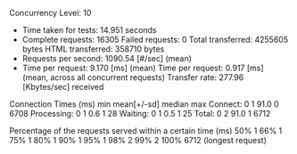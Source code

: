 Concurrency Level:      10
- Time taken for tests:   14.951 seconds
- Complete requests:      16305
Failed requests:        0
Total transferred:      4255605 bytes
HTML transferred:       358710 bytes
- Requests per second:    1090.54 [#/sec] (mean)
- Time per request:       9.170 [ms] (mean)
Time per request:       0.917 [ms] (mean, across all concurrent requests)
Transfer rate:          277.96 [Kbytes/sec] received

Connection Times (ms)
              min  mean[+/-sd] median   max
Connect:        0    1  91.0      0    6708
Processing:     0    1   0.6      1      28
Waiting:        0    1   0.5      1      25
Total:          0    2  91.0      1    6712

Percentage of the requests served within a certain time (ms)
  50%      1
  66%      1
  75%      1
  80%      1
  90%      1
  95%      1
  98%      2
  99%      2
 100%   6712 (longest request)
